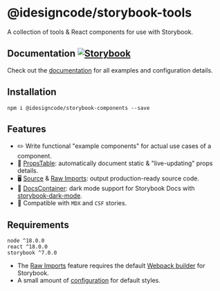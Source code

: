 # @idesigncode/storybook-tools

A collection of tools & React components for use with Storybook.

## Documentation [![Storybook](https://cdn.jsdelivr.net/gh/storybookjs/brand@main/badge/badge-storybook.svg)](https://idesigncode-storybook-components.netlify.app)

Check out the [documentation](https://idesigncode-storybook-components.netlify.app/) for all examples and configuration details.

## Installation

```shell
npm i @idesigncode/storybook-components --save
```

## Features

- ✏️ Write functional "example components" for actual use cases of a component.
- 📑 [PropsTable](https://idesigncode-storybook-components.netlify.app/?path=/docs/components-propstable--docs): automatically document static & "live-updating" props details.
- 🖥️ [Source](https://idesigncode-storybook-components.netlify.app/?path=/docs/components-source--docs) & [Raw Imports](https://idesigncode-storybook-components.netlify.app/?path=/docs/configuration-raw-imports--docs): output production-ready source code.
- 🌙 [DocsContainer](https://idesigncode-storybook-components.netlify.app/?path=/docs/configuration-docscontainer--docs): dark mode support for Storybook Docs with [storybook-dark-mode](https://github.com/hipstersmoothie/storybook-dark-mode).
- 🎉 Compatible with `MDX` and `CSF` stories.

## Requirements

```
node ^18.0.0
react ^18.0.0
storybook ^7.0.0
```

- The [Raw Imports](https://idesigncode-storybook-components.netlify.app/?path=/docs/configuration-raw-imports--docs) feature requires the default [Webpack builder](https://storybook.js.org/docs/react/builders/webpack) for Storybook.
- A small amount of [configuration](https://idesigncode-storybook-components.netlify.app/?path=/docs/configuration-css--docs) for default styles.
